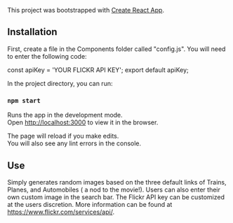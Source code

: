 This project was bootstrapped with [Create React App](https://github.com/facebook/create-react-app).

## Installation

First, create a file in the Components folder called "config.js". You will need to enter the following code:

const apiKey = 'YOUR FLICKR API KEY';
export default apiKey;

In the project directory, you can run:

### `npm start`

Runs the app in the development mode.<br />
Open [http://localhost:3000](http://localhost:3000) to view it in the browser.

The page will reload if you make edits.<br />
You will also see any lint errors in the console.

## Use
Simply generates random images based on the three default links of Trains, Planes, and Automobiles ( a nod to the movie!). Users can also enter their own custom image in the search bar. The Flickr API key can be customized at the users discretion. More information can be found at https://www.flickr.com/services/api/. 


